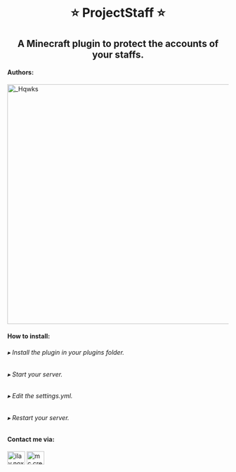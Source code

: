 <h1 align="center">⭐ ProjectStaff ⭐</h1>
<h2 align="center">A Minecraft plugin to protect the accounts of your staffs.</h2>

<h4 align="left">Authors:</h4>
<a href="https://discord.com/channels/@me/1054422329159061627"><img src="https://discord.c99.nl/widget/theme-2/965368002721747015.png" width="546" alt="_Hqwks" /></a>

<h4 align="left"><b>How to install:</b></h4>
<h6 align="left">▸ Install the plugin in your plugins folder.</h6>
<h6 align="left">▸ Start your server.</h6>
<h6 align="left">▸ Edit the settings.yml.</h6>
<h6 align="left">▸ Restart your server.</h6>

<h4 align="left"><b>Contact me via:</b></h4>
<p align="left">
<a href="https://instagram.com/ilay.nox" target="blank"><img align="center" src="https://raw.githubusercontent.com/rahuldkjain/github-profile-readme-generator/master/src/images/icons/Social/instagram.svg" alt="ilay.nox" height="30" width="40" /></a>
<a href="https://discord.creabyte.es/" target="blank"><img align="center" src="https://raw.githubusercontent.com/rahuldkjain/github-profile-readme-generator/master/src/images/icons/Social/discord.svg" alt="mc.creabyte.es" height="30" width="40" /></a>
</p>
